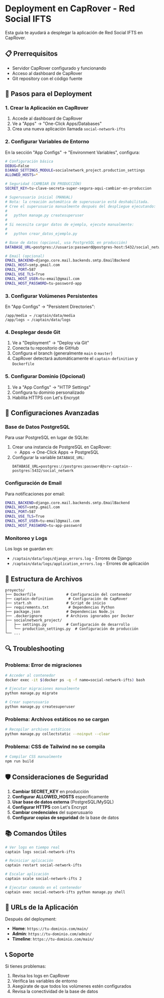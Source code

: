 # Deployment en CapRover - Red Social IFTS

Esta guía te ayudará a desplegar la aplicación de Red Social IFTS en CapRover.

## 📋 Prerrequisitos

- Servidor CapRover configurado y funcionando
- Acceso al dashboard de CapRover
- Git repository con el código fuente

## 🚀 Pasos para el Deployment

### 1. Crear la Aplicación en CapRover

1. Accede al dashboard de CapRover
2. Ve a "Apps" → "One-Click Apps/Databases"
3. Crea una nueva aplicación llamada `social-network-ifts`

### 2. Configurar Variables de Entorno

En la sección "App Configs" → "Environment Variables", configura:

```bash
# Configuración básica
DEBUG=False
DJANGO_SETTINGS_MODULE=socialnetwork_project.production_settings
ALLOWED_HOSTS=*

# Seguridad (CAMBIAR EN PRODUCCIÓN)
SECRET_KEY=tu-clave-secreta-super-segura-aqui-cambiar-en-produccion

# Superusuario inicial (MANUAL)
# Nota: la creación automática de superusuario está deshabilitada.
# Cree el superusuario manualmente después del despliegue ejecutando:
#
#   python manage.py createsuperuser
#
# Si necesita cargar datos de ejemplo, ejecute manualmente:
#
#   python crear_datos_ejemplo.py

# Base de datos (opcional, usa PostgreSQL en producción)
DATABASE_URL=postgres://usuario:password@postgres-host:5432/social_network

# Email (opcional)
EMAIL_BACKEND=django.core.mail.backends.smtp.EmailBackend
EMAIL_HOST=smtp.gmail.com
EMAIL_PORT=587
EMAIL_USE_TLS=True
EMAIL_HOST_USER=tu-email@gmail.com
EMAIL_HOST_PASSWORD=tu-password-app
```

### 3. Configurar Volúmenes Persistentes

En "App Configs" → "Persistent Directories":

```
/app/media → /captain/data/media
/app/logs → /captain/data/logs
```

### 4. Desplegar desde Git

1. Ve a "Deployment" → "Deploy via Git"
2. Conecta tu repositorio de GitHub
3. Configura el branch (generalmente `main` o `master`)
4. CapRover detectará automáticamente el `captain-definition` y `Dockerfile`

### 5. Configurar Dominio (Opcional)

1. Ve a "App Configs" → "HTTP Settings"
2. Configura tu dominio personalizado
3. Habilita HTTPS con Let's Encrypt

## 🔧 Configuraciones Avanzadas

### Base de Datos PostgreSQL

Para usar PostgreSQL en lugar de SQLite:

1. Crear una instancia de PostgreSQL en CapRover:
   - Apps → One-Click Apps → PostgreSQL
2. Configurar la variable `DATABASE_URL`:
   ```
   DATABASE_URL=postgres://postgres:password@srv-captain--postgres:5432/social_network
   ```

### Configuración de Email

Para notificaciones por email:

```bash
EMAIL_BACKEND=django.core.mail.backends.smtp.EmailBackend
EMAIL_HOST=smtp.gmail.com
EMAIL_PORT=587
EMAIL_USE_TLS=True
EMAIL_HOST_USER=tu-email@gmail.com
EMAIL_HOST_PASSWORD=tu-app-password
```

### Monitoreo y Logs

Los logs se guardan en:

- `/captain/data/logs/django_errors.log` - Errores de Django
- `/captain/data/logs/application_errors.log` - Errores de aplicación

## 📁 Estructura de Archivos

```
proyecto/
├── Dockerfile              # Configuración del contenedor
├── captain-definition       # Configuración de CapRover
├── start.sh                # Script de inicio
├── requirements.txt         # Dependencias Python
├── package.json            # Dependencias Node.js
├── .dockerignore           # Archivos ignorados por Docker
├── socialnetwork_project/
│   ├── settings.py         # Configuración de desarrollo
│   └── production_settings.py  # Configuración de producción
└── ...
```

## 🔍 Troubleshooting

### Problema: Error de migraciones

```bash
# Acceder al contenedor
docker exec -it $(docker ps -q -f name=social-network-ifts) bash

# Ejecutar migraciones manualmente
python manage.py migrate

# Crear superusuario
python manage.py createsuperuser
```

### Problema: Archivos estáticos no se cargan

```bash
# Recopilar archivos estáticos
python manage.py collectstatic --noinput --clear
```

### Problema: CSS de Tailwind no se compila

```bash
# Compilar CSS manualmente
npm run build
```

## 🛡️ Consideraciones de Seguridad

1. **Cambiar SECRET_KEY** en producción
2. **Configurar ALLOWED_HOSTS** específicamente
3. **Usar base de datos externa** (PostgreSQL/MySQL)
4. **Configurar HTTPS** con Let's Encrypt
5. **Cambiar credenciales** del superusuario
6. **Configurar copias de seguridad** de la base de datos

## 📚 Comandos Útiles

```bash
# Ver logs en tiempo real
captain logs social-network-ifts

# Reiniciar aplicación
captain restart social-network-ifts

# Escalar aplicación
captain scale social-network-ifts 2

# Ejecutar comando en el contenedor
captain exec social-network-ifts python manage.py shell
```

## 🎯 URLs de la Aplicación

Después del deployment:

- **Home**: `https://tu-dominio.com/main/`
- **Admin**: `https://tu-dominio.com/admin/`
- **Timeline**: `https://tu-dominio.com/main/`

## 📞 Soporte

Si tienes problemas:

1. Revisa los logs en CapRover
2. Verifica las variables de entorno
3. Asegúrate de que todos los volúmenes estén configurados
4. Revisa la conectividad de la base de datos
